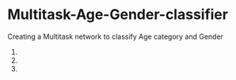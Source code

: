 # Multitask-Age-Gender-classifier
Creating a Multitask network to classify Age category and Gender



1. 


2. 


3.
 

